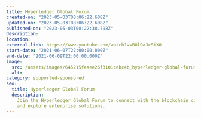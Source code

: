 ```yaml
---
title: Hyperledger Global Forum
created-on: "2023-05-03T08:06:22.608Z"
updated-on: "2023-05-03T08:06:22.608Z"
published-on: "2023-05-03T08:22:38.798Z"
description:
location:
external-link: https://www.youtube.com/watch?v=B8lDaJcSiX0
start-date: "2021-06-07T22:00:00.000Z"
end-date: "2021-06-09T22:00:00.000Z"
image:
  src: /assets/images/645215feaee26f3101cebc4b_hyperledger-global-forum.jpeg
  alt:
category: supported-sponsored
seo:
  title: Hyperledger Global Forum
  description:
    Join the Hyperledger Global Forum to connect with the blockchain community
    and explore enterprise solutions.
---
```

